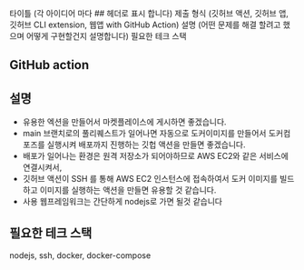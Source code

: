 타이틀 (각 아이디어 마다 ## 헤더로 표시 합니다)
제출 형식 (깃허브 액션, 깃허브 앱, 깃허브 CLI extension, 웹앱 with GitHub Action)
설명 (어떤 문제를 해결 할려고 했으며 어떻게 구현할건지 설명합니다)
필요한 테크 스택

## 

## GitHub action


## 설명
- 유용한 엑션을 만들어서 마켓플레이스에 게시하면 좋겠습니다.
- main 브랜치로의 풀리퀘스트가 일어나면 자동으로 도커이미지를 만들어서 도커컴포즈를 실행시켜 배포까지 진행하는 깃헙 액션을 만들면 좋겠습니다.
- 배포가 일어나는 환경은 원격 저장소가 되어야하므로 AWS EC2와 같은 서비스에 연결시켜서,
- 깃허브 액션이 SSH 를 통해 AWS EC2 인스턴스에 접속하여서 도커 이미지를 빌드하고 이미지를 실행하는 액션을 만들면 유용할 것 같습니다.
- 사용 웹프레임워크는 간단하게 nodejs로 가면 될것 같습니다 

## 필요한 테크 스택
nodejs, ssh, docker, docker-compose

